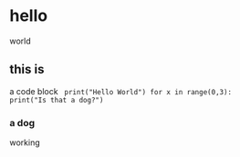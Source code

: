 # hello
world

## this is
a code block
<code> 
print("Hello World")
for x in range(0,3):
    print("Is that a dog?")
</code>

### a dog
working